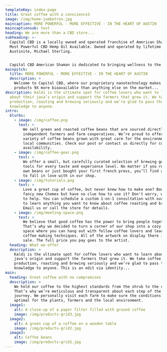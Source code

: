 ```yaml
---
templateKey: index-page
title: Great coffee with a conscience3
image: /img/home-jumbotron.jpg
maincaption: MORE POWERFUL - MORE EFFECTIVE - IN THE HEART OF AUSTIN
maincaptionsub: test
heading: We are more than a CBD store...
subheading: >-
  Capital CBD is a locally owned and operated franchise of American Shaman, The
  Most Powerful CBD Hemp Oil Available. Owned and operated by lifetime
  Austinite, Michael Sterling. 


  Capital CBD American Shaman is dedicated to bringing wellness to the world through ultra- concentrated terpene rich CBD oil derived from all natural, high quality hemp. It is legal in all 50 states and is 100% Organic, Gluten Free, Non GMO Hemp. Our product does not contain any heavy metals or insecticides and is batch tested using Ultra Performance Convergence Chromatography.  We put our heart and soul into creating our store so that it would be a welcoming space for everyone. We want to break down the stigma of CBD in a comfortable environment surrounded with knowledge about the products we are selling. We are more than a CBD store. Not only does our staff have a broad understanding of CBD but we are backed by the best producer of CBD available. Not all CBD is equal and we can tell you why.  By design our location definitely stands out and is uniquely Austin.  It’s hands down Austin’s #1 CBD store. If you are looking for the best cbd oil Austin has to offer and you’re searching for “Cbd near me” hopefully you are pointed in our direction. Stop by and explore our variety of products and let us help customize a regimen to get you on track to live your best life.
mainpitch:
  title: MORE POWERFUL - MORE EFFECTIVE - IN THE HEART OF AUSTIN
  description: >
    Welcome to Capital CBD, where our proprietary nanotechnology makes our
    products 9X more bioavailable than anything else on the market...
description: Kaldi is the ultimate spot for coffee lovers who want to learn
  about their java’s origin and support the farmers that grew it. We take coffee
  production, roasting and brewing seriously and we’re glad to pass that
  knowledge to anyone.
intro:
  blurbs:
    - image: /img/coffee.png
      text: >
        We sell green and roasted coffee beans that are sourced directly from
        independent farmers and farm cooperatives. We’re proud to offer a
        variety of coffee beans grown with great care for the environment and
        local communities. Check our post or contact us directly for current
        availability.
    - image: /img/coffee-gear.png
      text: >
        We offer a small, but carefully curated selection of brewing gear and
        tools for every taste and experience level. No matter if you roast your
        own beans or just bought your first french press, you’ll find a gadget
        to fall in love with in our shop.
    - image: /img/tutorials.png
      text: >
        Love a great cup of coffee, but never knew how to make one? Bought a
        fancy new Chemex but have no clue how to use it? Don't worry, we’re here
        to help. You can schedule a custom 1-on-1 consultation with our baristas
        to learn anything you want to know about coffee roasting and brewing.
        Email us or call the store for details.
    - image: /img/meeting-space.png
      text: >
        We believe that good coffee has the power to bring people together.
        That’s why we decided to turn a corner of our shop into a cozy meeting
        space where you can hang out with fellow coffee lovers and learn about
        coffee making techniques. All of the artwork on display there is for
        sale. The full price you pay goes to the artist.
  heading: What we offer
  description: >
    Kaldi is the ultimate spot for coffee lovers who want to learn about their
    java’s origin and support the farmers that grew it. We take coffee
    production, roasting and brewing seriously and we’re glad to pass that
    knowledge to anyone. This is an edit via identity...
main:
  heading: Great coffee with no compromises
  description: >
    We hold our coffee to the highest standards from the shrub to the cup.
    That’s why we’re meticulous and transparent about each step of the coffee’s
    journey. We personally visit each farm to make sure the conditions are
    optimal for the plants, farmers and the local environment.
  image1:
    alt: A close-up of a paper filter filled with ground coffee
    image: /img/products-grid3.jpg
  image2:
    alt: A green cup of a coffee on a wooden table
    image: /img/products-grid2.jpg
  image3:
    alt: Coffee beans
    image: /img/products-grid1.jpg
---
```

